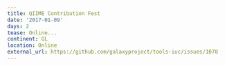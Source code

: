```yaml
---
title: QIIME Contribution Fest
date: '2017-01-09'
days: 2
tease: Online...
continent: GL
location: Online
external_url: https://github.com/galaxyproject/tools-iuc/issues/1078
---
```

